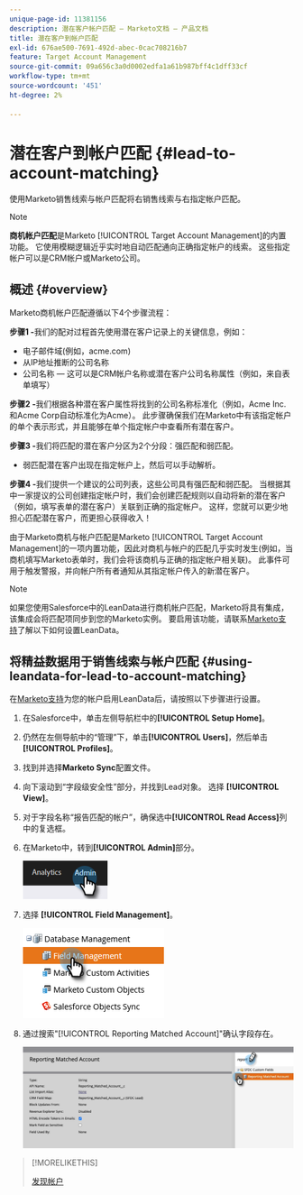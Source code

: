 ```yaml
---
unique-page-id: 11381156
description: 潜在客户帐户匹配 — Marketo文档 — 产品文档
title: 潜在客户到帐户匹配
exl-id: 676ae500-7691-492d-abec-0cac708216b7
feature: Target Account Management
source-git-commit: 09a656c3a0d0002edfa1a61b987bff4c1dff33cf
workflow-type: tm+mt
source-wordcount: '451'
ht-degree: 2%

---
```


# 潜在客户到帐户匹配 {#lead-to-account-matching}

使用Marketo销售线索与帐户匹配将右销售线索与右指定帐户匹配。

>[!NOTE]
>
>**商机帐户匹配**&#x200B;是Marketo [!UICONTROL Target Account Management]的内置功能。 它使用模糊逻辑近乎实时地自动匹配通向正确指定帐户的线索。 这些指定帐户可以是CRM帐户或Marketo公司。

## 概述 {#overview}

Marketo商机帐户匹配遵循以下4个步骤流程：

**步骤1 -**&#x200B;我们的配对过程首先使用潜在客户记录上的关键信息，例如：

* 电子邮件域(例如，acme.com)
* 从IP地址推断的公司名称
* 公司名称 — 这可以是CRM帐户名称或潜在客户公司名称属性（例如，来自表单填写）

**步骤2 -**&#x200B;我们根据各种潜在客户属性将找到的公司名称标准化（例如，Acme Inc.和Acme Corp自动标准化为Acme）。 此步骤确保我们在Marketo中有该指定帐户的单个表示形式，并且能够在单个指定帐户中查看所有潜在客户。

**步骤3 -**&#x200B;我们将匹配的潜在客户分区为2个分段：强匹配和弱匹配。

* 弱匹配潜在客户出现在指定帐户上，然后可以手动解析。

**步骤4 -**&#x200B;我们提供一个建议的公司列表，这些公司具有强匹配和弱匹配。 当根据其中一家提议的公司创建指定帐户时，我们会创建匹配规则以自动将新的潜在客户（例如，填写表单的潜在客户）关联到正确的指定帐户。 这样，您就可以更少地担心匹配潜在客户，而更担心获得收入！

由于Marketo商机与帐户匹配是Marketo [!UICONTROL Target Account Management]的一项内置功能，因此对商机与帐户的匹配几乎实时发生(例如，当商机填写Marketo表单时，我们会将该商机与正确的指定帐户相关联)。 此事件可用于触发警报，并向帐户所有者通知从其指定帐户传入的新潜在客户。

>[!NOTE]
>
>如果您使用Salesforce中的LeanData进行商机帐户匹配，Marketo将具有集成，该集成会将匹配项同步到您的Marketo实例。 要启用该功能，请联系[Marketo支持](https://nation.marketo.com/t5/Support/ct-p/Support)了解以下如何设置LeanData。

## 将精益数据用于销售线索与帐户匹配 {#using-leandata-for-lead-to-account-matching}

在[Marketo支持](https://nation.marketo.com/t5/Support/ct-p/Support)为您的帐户启用LeanData后，请按照以下步骤进行设置。

1. 在Salesforce中，单击左侧导航栏中的&#x200B;**[!UICONTROL Setup Home]**。

1. 仍然在左侧导航中的“管理”下，单击&#x200B;**[!UICONTROL Users]**，然后单击&#x200B;**[!UICONTROL Profiles]**。

1. 找到并选择&#x200B;**Marketo Sync**&#x200B;配置文件。

1. 向下滚动到“字段级安全性”部分，并找到Lead对象。 选择 **[!UICONTROL View]**。

1. 对于字段名称“报告匹配的帐户”，确保选中&#x200B;**[!UICONTROL Read Access]**&#x200B;列中的复选框。

1. 在Marketo中，转到&#x200B;**[!UICONTROL Admin]**&#x200B;部分。

   ![](assets/lead-to-account-matching-1.png)

1. 选择 **[!UICONTROL Field Management]**。

   ![](assets/lead-to-account-matching-2.png)

1. 通过搜索&quot;[!UICONTROL Reporting Matched Account]&quot;确认字段存在。

   ![](assets/lead-to-account-matching-3.png)

>[!MORELIKETHIS]
>
>[发现帐户](/help/marketo/product-docs/target-account-management/target/named-accounts/discover-accounts.md)
